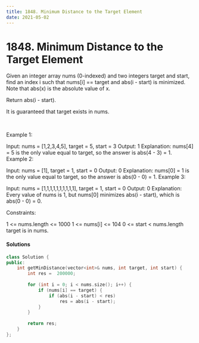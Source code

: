 ```yaml
---
title: 1848. Minimum Distance to the Target Element
date: 2021-05-02
---
```


# 1848. Minimum Distance to the Target Element

Given an integer array nums (0-indexed) and two integers target and start, find an index i such that nums[i] == target and abs(i - start) is minimized. Note that abs(x) is the absolute value of x.

Return abs(i - start).

It is guaranteed that target exists in nums.

 

Example 1:

Input: nums = [1,2,3,4,5], target = 5, start = 3
Output: 1
Explanation: nums[4] = 5 is the only value equal to target, so the answer is abs(4 - 3) = 1.
Example 2:

Input: nums = [1], target = 1, start = 0
Output: 0
Explanation: nums[0] = 1 is the only value equal to target, so the answer is abs(0 - 0) = 1.
Example 3:

Input: nums = [1,1,1,1,1,1,1,1,1,1], target = 1, start = 0
Output: 0
Explanation: Every value of nums is 1, but nums[0] minimizes abs(i - start), which is abs(0 - 0) = 0.
 

Constraints:

1 <= nums.length <= 1000
1 <= nums[i] <= 104
0 <= start < nums.length
target is in nums.


#### Solutions

```c++
class Solution {
public:
    int getMinDistance(vector<int>& nums, int target, int start) {
        int res =  200000;
        
        for (int i = 0; i < nums.size(); i++) {
            if (nums[i] == target) {
                if (abs(i - start) < res)
                    res = abs(i - start);
            }
        }
        
        return res;
    }
};

```